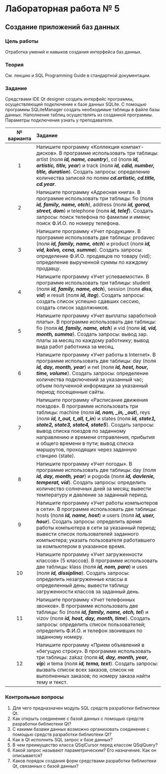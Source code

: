 # Лабораторная работа № 5 #

## Создание приложений баз данных ##

### Цель работы ###

Отработка умений и навыков создания интерфейса баз данных.

### Теория ###

См. лекцию и SQL Programming Guide в стандартной документации.

### Задание ###

Средствами IDE Qt designer создать интерфейс программы, осуществляющей подключение к базе данных SQLite. С помощью программы SQLiteManager создать необходимые таблицы в файле базы данных. Наполнение таблиц осуществлять из созданной программы. Параметры подключения узнать у преподавателя.

| № варианта | Задание                                                                                                                                                                                                                                                                                                                                                                                                                                         |
|:----------:|:------------------------------------------------------------------------------------------------------------------------------------------------------------------------------------------------------------------------------------------------------------------------------------------------------------------------------------------------------------------------------------------------------------------------------------------------|
|     1      | Напишите программу «Коллекция компакт-дисков». В программе использовать три таблицы: artist (поля ***id, name, country***), cd (поля ***id, artistic, title, year***) и track (поля ***id, cdid, number, title, duration***). Создать запросы: определение количества записей по полям ***cd.artistic, cd.title, cd.year***.                                                                                                                    |
|     2      | Напишите программу «Адресная книга». В программе использовать три таблицы: fio (поля ***id, family, name, otch***), address (поля ***id, gorod, street, dom***) и telephone (поля ***id, telef***). Создать запросы: поиск телефона по фамилии и имени; поиск Ф.И.О. по номеру телефона.                                                                                                                                                        |
|     3      | Напишите программу «Учет продукции». В программе использовать две таблицы: prodavec (поля ***id, family, name, otch***) и product (поля ***id, vid, kolvo, cena, summa***). Создать запросы: определение Ф.И.О. продавцов по товару (vid); определение вырученной суммы по каждому продавцу.                                                                                                                                                    |
|     4      | Напишите программу «Учет успеваемости». В программе использовать три таблицы: student (поля ***id, family, name, otch***), session (поля ***diss, vid***) и result (поля ***id, itog***). Создать запросы: создать список успешно сдавших сессию, создать список задолжников.                                                                                                                                                                   |
|     5      | Напишите программу «Учет выплаты заработной платы». В программе использовать две таблицы: fio (поля ***id, family, name, otch***) и vid (поля ***id, vid, month, summa***). Создать запросы: вывод зар. платы за месяц по каждому работнику; вывод вида работ работника за месяц.                                                                                                                                                               |
|     6      | Напишите программу «Учет работы в Internet». В программе использовать две таблицы: day (поля ***id, day, month, year***) и net (поля ***id, host, hour, time, volume***). Создать запросы: определение количества подключений за указанный час; объем полученной информации за указанный период; посещенные сайты.                                                                                                                              |
|     7      | Напишите программу «Расписание движения поездов». В программе использовать три таблицы: machine (поля ***id, nom, _in, _out***), reys (поля ***id, t_out, t_all, t_in***) и states (поля ***id, state1, state2, state3, state4, state5***). Создать запросы: вывод списка поездов по заданному направлению и времени отправления, прибытия и общего времени в пути; вывод списка маршрутов, проходящих через заданную станцию (state).    |
|     8      | Напишите программу «Учет погоды». В программе использовать две таблицы: day (поля ***id, day, month, year***) и pogoda (поля ***id, davlenie, temperat, vid***). Создать запросы: определить количество солнечных дней за месяц; вывести температуру и давление за заданный период.                                                                                                                    |
|     9      | Напишите программу «Учет работы компьютеров в сети». В программе использовать две таблицы: hosts (поля ***id, name, host***) и users (поля ***id, user, hour***). Создать запросы: определить время работы компьютера в сети за указанный период; вывести список пользователей заданного компьютера; указать пользователя работавшего за компьютером в указанное время.                                                                                                                     |
|     10     | Напишите программу «Учет загруженности классов» (5 классов). В программе использовать две таблицы: klass (поля ***id, nom, para***) и uses (поля ***id, dissiplina***). Создать запросы: определить незагруженные классы в определенный день; вывести таблицу загруженности классов за заданный день.                                                                                                                       |
|     11     | Напишите программу «Учет телефонных звонков». В программе использовать две таблицы: fio (поля ***id, family, name, otch, tel***) и vizov (поля ***id, host, day, month, time***). Создать запросы: определить список пользователей; определить Ф.И.О. и телефон звонивших по заданному номеру.                                                                                                                         |
|     12     | Напишите программу «Прием объявлений в «бегущую строку». В программе использовать три таблицы: zakaz (поля ***id, day, month, year, vip***) и tema (поля ***id, tema, text***). Создать запросы: вызвать список всех заказов, список не выполненных заказов; по номеру заказа найти тему и текст.                                                                                                                              |

### Контрольные вопросы ###

1.  Для чего предназначен модуль SQL средств разработки библиотеки Qt.
2.  Как открыть соединение с базой данных с помощью средств разработки библиотеки Qt?
3.  С какими базами данных возможно организовать соединение с помощью средств разработки библиотеки Qt?
4.  Как в Qt исполнить SQL запрос к базе данных?
5.  В чем преимущество класса QSqlCursor перед классом QSqlQuery?
6.  Какой запрос называют параметрическим? Его назначение. Как он описывается?
7.  Каков порядок создания форм средствами разработки библиотеки Qt, связанных с базой данных?